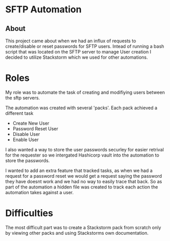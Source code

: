 # SFTP Automation

## About

This project came about when we had an influx of requests to create/disable or reset passwords for SFTP users. Intead of running a bash script that was located on the SFTP server to manage User creation I decided to utilize Stackstorm which we used for other automations.

# Roles

My role was to automate the task of creating and modifiying users between the sftp servers.

The automation was created with several 'packs'. Each pack achieved a different task

- Create New User
- Password Reset User
- Disable User
- Enable User

I also wanted a way to store the user passwords securley for easier retrival for the requester so we intergated Hashicorp vault into the automation to store the passwords.

I wanted to add an extra feature that tracked tasks, as when we had a request for a password reset we would get a request saying the password they have doesnt work and we had no way to easily trace that back. So as part of the automation a hidden file was created to track each action the automation takes against a user.

# Difficulties

The most difficult part was to create a Stackstorm pack from scratch only by viewing other packs and using Stackstorms own documentation.


